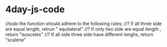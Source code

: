 # 4day-js-code
 //todo the function should adhere to the following rules; //? if all three side are equal length, retrun " equilateral" //? If only two side are equal length , return "isosceles" //? If all side three side have different lenghs, return "scalene"
